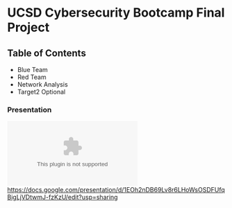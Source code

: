 # UCSD Cybersecurity Bootcamp Final Project
## **Table of Contents**
  * Blue Team
  * Red Team
  * Network Analysis
  * Target2 Optional

### Presentation
![](resources/Presentation/RedTeam.pptx)
https://docs.google.com/presentation/d/1EOh2nDB69Lv8r6LHoWsOSDFUfqBigLjVDtwmJ-fzKzU/edit?usp=sharing

